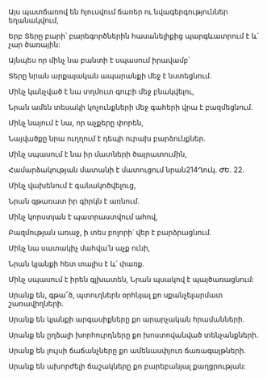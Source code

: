 Այս պատճառով են հյուսվում ճառեր ու նվագերգություններ եղանակվում,

Երբ Տերը բարի՝ բարեգործներին հասանելիքից պարգևատրում է և՛ չար ծառային:

Այնպես որ մինչ նա բանտի է սպասում իրավամբ՝

Տերը նրան արքայական ապարանքի մեջ է նստեցնում.

Մինչ կանչված է նա տղմուտ գուբի մեջ բնակվելու,

Նրան ամեն տեսակի կոչունքների մեջ գահերի վրա է բազմեցնում.

Մինչ նայում է նա, որ աչքերը փորեն,

Նայվածքը նրա ուղղում է դեպի ուրախ բարձունքներ.

Մինչ սպասում է նա իր մատների ծայրատումին,

Համարձակության մատանի է մատուցում նրան214Ղուկ. ԺԵ. 22.

Մինչ վախենում է գանակոծվելուց,

Նրան գթառատ իր գիրկն է առնում.

Մինչ կորստյան է պատրաստվում ահով,

Բազմության առաջ, ի տես բոլորի՝ վեր է բարձրացնում.

Մինչ նա սատակիչ մահվա՛ն աչք ունի,

Նրան կյանքի հետ տալիս է և՛ փառք.

Մինչ սպասում է իրեն գլխատեն, Նրան պսակով է պայծառացնում:

Սրանք են, գթա՜ծ, պտուղներն օրհնյալ քո սքանչելարմատ շառավիղների.

Սրանք են կյանքի արգասիքները քո արարչական հրամանների.

Սրանք են ըղձալի խորհուրդները քո խոստովանված տենչանքների.

Սրանք են լույսի ճաճանչները քո ամենասփյուռ ճառագայթների.

Սրանք են ախորժելի ճաշակները քո բարեբանյալ քաղցրության: